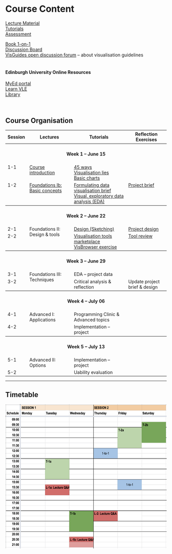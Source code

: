 
# Course Content 
<!-- &amp; Learning Outcomes -->

[Lecture Material](lectures.md)  
[Tutorials](tutorials.md)  
[Assessment](assessment.md)  

[Book 1-on-1](https://datavisonline.youcanbook.me)  
[Discussion Board](https://datavisonline.slack.com)  
[VisGuides open discussion forum](https://visguides.org/) &ndash; about visualisation guidelines  
<br />

#### Edinburgh University Online Resources
[MyEd portal](https://www.myed.ed.ac.uk)   
[Learn VLE](https://bit.ly/sfcdv_on_learn) <!-- https://www.learn.ed.ac.uk -->  
[Library](https://discovered.ed.ac.uk)
<p>&nbsp;</p>
<!-- ## Learning Outcomes -->


<a name = "course_organisation"></a>
## Course Organisation


<table>
  <tr>
    <th>Session</th>
    <th>Lectures</th>
    <th>Tutorials</th>
    <th>Reflection Exercises</th>
  </tr><tr style = "vertical-align:top;">
    <th colspan = "4"><h4>Week 1 &ndash; June 15</h4></th>
  </tr><tr style = "vertical-align:top;">
    <td>1-1</td>
    <td>
      <a href="lectures.html#1-1">Course introduction</a>
      <!-- a href="lectures.html#1-1b"!-- >Foundations Ia: Basic concepts<!-- /a -->
    </td><td>
      <a href="tutorials.html#1-1a">45 ways</a><br/>
      <a href="tutorials.html#1-1b">Visualisation lies</a><br/>
      <a href="tutorials.html#1-1c">Basic charts</a>
    </td><td>
    </td>
  </tr><tr style = "vertical-align:top;">
    <td>1-2</td>
    <td>
      <a href="lectures.html#1-2">Foundations Ib: Basic concepts</a><br/>
    </td><td>
      <a href="tutorials.html#1-2a">Formulating data visualisation brief</a><br/>
      <a href="tutorials.html#1-2b">Visual, exploratory data analysis (EDA)</a>
    </td><td>
      <a href="reflection_exercises.html#1-1">Project brief</a>
    </td>
  </tr><tr style = "vertical-align:top;">
    <th colspan = "4"><h4>Week 2 &ndash; June 22</h4></th>
  </tr><tr style = "vertical-align:top;">
    <td>2-1</td>
    <td rowspan = "2" style = "vertical-align:top;">
    <!-- a href="lectures.html#2-1" -->Foundations II: Design &amp; tools<!-- /a --><br/>
    </td><td>
      <a href="tutorials_week_2.html#2-1">Design (Sketching)</a><br/>
    </td><td>
      <a href="reflection_exercises.html#2-1">Project design</a>
    </td>
  </tr><tr style = "vertical-align:top;">
    <td>2-2</td>
    <td>
      <a href="tutorials_week_2.html#2-2a">Visualisation tools marketplace</a><br/>
      <a href="tutorials_week_2.html#2-2b">VisBrowser exercise</a><br/>
    </td><td>
      <a href="reflection_exercises.html#2-2b">Tool review</a>
    </td>
  </tr><tr style = "vertical-align:top;">
    <th colspan = "4"><h4>Week 3 &ndash; June 29</h4></th>
  </tr><tr style = "vertical-align:top;">
    <td>3-1</td>
    <td rowspan = "2" style = "vertical-align:top;">
      <!-- a href="lectures.html#3-1" -->Foundations III: Techniques<!-- /a --><br/>
    </td><td>
      <!-- a href="tutorials.html#3-1" -->EDA &ndash; project data<!-- /a --><br/>
    </td><td>
    </td>
  </tr><tr style = "vertical-align:top;">
    <td>3-2</td>
    <td>
      <!-- a href="tutorials.html#3-2" -->Critical analysis &amp; reflection<!-- /a -->
    </td><td>
      <!-- a href="reflection_exercises.html#2-1" -->Update project brief &amp; design<!-- /a -->
    </td>
  </tr><tr style = "vertical-align:top;">
    <th colspan = "4"><h4>Week 4 &ndash; July 06</h4></th>
  </tr><tr style = "vertical-align:top;">
  <td>4-1</td>
    <td rowspan = "2" style = "vertical-align:top;">
      <!-- a href="lectures.html#4-1" -->Advanced I: Applications<!-- /a --><br/>
    </td><td>
      <!-- a href="tutorials.html#4-1" -->Programming Clinic &amp; Advanced topics<!-- /a -->
    </td><td>
    </td>
  </tr><tr style = "vertical-align:top;">
    <td>4-2</td>
    <td>
      <!-- a href="tutorials.html#4-2" -->Implementation &ndash; project<!-- /a -->
    </td><td>
    </td>
  </tr><tr style = "vertical-align:top;">
  <th colspan = "4"><h4>Week 5 &ndash; July 13</h4></th>
  </tr><tr style = "vertical-align:top;">
    <td>5-1</td>
    <td rowspan = "2" style = "vertical-align:top;">
      <!-- a href="lectures.html#5-1" -->Advanced II: Options<!-- /a --><br/>
    </td><td>
      <!-- a href="tutorials.html#5-1" -->Implementation &ndash; project<!-- /a -->
    </td><td>
    </td>
  </tr><tr style = "vertical-align:top;">
    <td>5-2</td>
    <td>
      <!-- a href="tutorials.html#5-2" -->Uability evaluation<!-- /a -->
    </td><td>
    </td>
  </tr>
</table>

***

<a name = "timetable"></a>
## Timetable

<!-- ![timetable](../images/pilot_week_timetable.png) -->
<img src = "../images/timetable-interactive_sessions.png" alt = "Timetable &ndash; Interactive Sessions" height = "450" />

